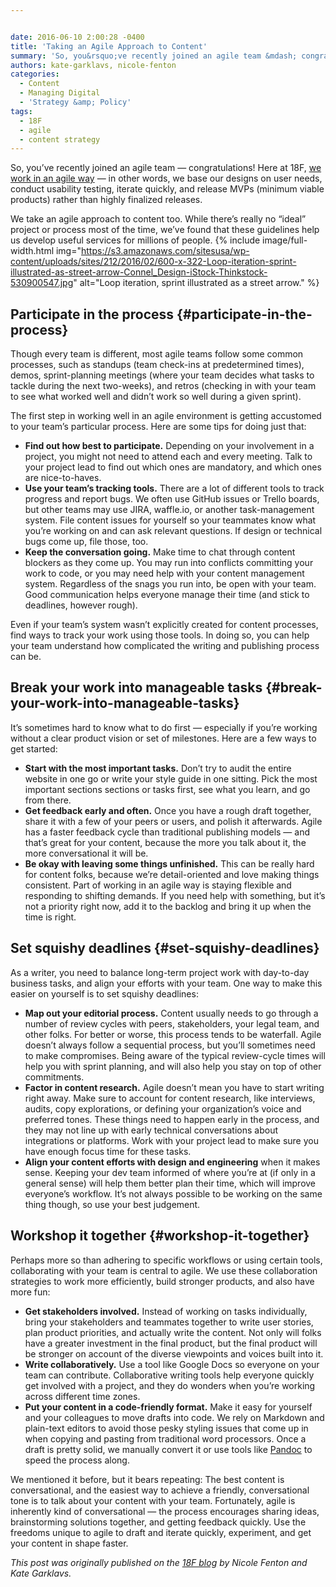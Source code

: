```yaml
---


date: 2016-06-10 2:00:28 -0400
title: 'Taking an Agile Approach to Content'
summary: 'So, you&rsquo;ve recently joined an agile team &mdash; congratulations! Here at 18F, we work in an agile way &mdash; in other words, we base our designs on user needs, conduct usability testing, iterate quickly, and release MVPs (minimum viable products) rather than highly finalized releases. We take an agile approach to content too. While there&rsquo;s'
authors: kate-garklavs, nicole-fenton
categories:
  - Content
  - Managing Digital
  - 'Strategy &amp; Policy'
tags:
  - 18F
  - agile
  - content strategy
---
```


So, you’ve recently joined an agile team — congratulations! Here at 18F, [we work in an agile way](https://pages.18f.gov/agile/) — in other words, we base our designs on user needs, conduct usability testing, iterate quickly, and release MVPs (minimum viable products) rather than highly finalized releases.

We take an agile approach to content too. While there’s really no “ideal” project or process most of the time, we’ve found that these guidelines help us develop useful services for millions of people. 
{% include image/full-width.html img="https://s3.amazonaws.com/sitesusa/wp-content/uploads/sites/212/2016/02/600-x-322-Loop-iteration-sprint-illustrated-as-street-arrow-Connel_Design-iStock-Thinkstock-530900547.jpg" alt="Loop iteration, sprint illustrated as a street arrow." %} 

## Participate in the process {#participate-in-the-process}

Though every team is different, most agile teams follow some common processes, such as standups (team check-ins at predetermined times), demos, sprint-planning meetings (where your team decides what tasks to tackle during the next two-weeks), and retros (checking in with your team to see what worked well and didn’t work so well during a given sprint).

The first step in working well in an agile environment is getting accustomed to your team’s particular process. Here are some tips for doing just that:

  * **Find out how best to participate.** Depending on your involvement in a project, you might not need to attend each and every meeting. Talk to your project lead to find out which ones are mandatory, and which ones are nice-to-haves.
  * **Use your team’s tracking tools.** There are a lot of different tools to track progress and report bugs. We often use GitHub issues or Trello boards, but other teams may use JIRA, waffle.io, or another task-management system. File content issues for yourself so your teammates know what you’re working on and can ask relevant questions. If design or technical bugs come up, file those, too.
  * **Keep the conversation going.** Make time to chat through content blockers as they come up. You may run into conflicts committing your work to code, or you may need help with your content management system. Regardless of the snags you run into, be open with your team. Good communication helps everyone manage their time (and stick to deadlines, however rough).

Even if your team’s system wasn’t explicitly created for content processes, find ways to track your work using those tools. In doing so, you can help your team understand how complicated the writing and publishing process can be.

## Break your work into manageable tasks {#break-your-work-into-manageable-tasks}

It’s sometimes hard to know what to do first — especially if you’re working without a clear product vision or set of milestones. Here are a few ways to get started:

  * **Start with the most important tasks.** Don’t try to audit the entire website in one go or write your style guide in one sitting. Pick the most important sections sections or tasks first, see what you learn, and go from there.
  * **Get feedback early and often.** Once you have a rough draft together, share it with a few of your peers or users, and polish it afterwards. Agile has a faster feedback cycle than traditional publishing models — and that’s great for your content, because the more you talk about it, the more conversational it will be.
  * **Be okay with leaving some things unfinished.** This can be really hard for content folks, because we’re detail-oriented and love making things consistent. Part of working in an agile way is staying flexible and responding to shifting demands. If you need help with something, but it’s not a priority right now, add it to the backlog and bring it up when the time is right.

## Set squishy deadlines {#set-squishy-deadlines}

As a writer, you need to balance long-term project work with day-to-day business tasks, and align your efforts with your team. One way to make this easier on yourself is to set squishy deadlines:

  * **Map out your editorial process.** Content usually needs to go through a number of review cycles with peers, stakeholders, your legal team, and other folks. For better or worse, this process tends to be waterfall. Agile doesn’t always follow a sequential process, but you’ll sometimes need to make compromises. Being aware of the typical review-cycle times will help you with sprint planning, and will also help you stay on top of other commitments.
  * **Factor in content research.** Agile doesn’t mean you have to start writing right away. Make sure to account for content research, like interviews, audits, copy explorations, or defining your organization’s voice and preferred tones. These things need to happen early in the process, and they may not line up with early technical conversations about integrations or platforms. Work with your project lead to make sure you have enough focus time for these tasks.
  * **Align your content efforts with design and engineering** when it makes sense. Keeping your dev team informed of where you’re at (if only in a general sense) will help them better plan their time, which will improve everyone’s workflow. It’s not always possible to be working on the same thing though, so use your best judgement.

## Workshop it together {#workshop-it-together}

Perhaps more so than adhering to specific workflows or using certain tools, collaborating with your team is central to agile. We use these collaboration strategies to work more efficiently, build stronger products, and also have more fun:

  * **Get stakeholders involved.** Instead of working on tasks individually, bring your stakeholders and teammates together to write user stories, plan product priorities, and actually write the content. Not only will folks have a greater investment in the final product, but the final product will be stronger on account of the diverse viewpoints and voices built into it.
  * **Write collaboratively.** Use a tool like Google Docs so everyone on your team can contribute. Collaborative writing tools help everyone quickly get involved with a project, and they do wonders when you’re working across different time zones.
  * **Put your content in a code-friendly format.** Make it easy for yourself and your colleagues to move drafts into code. We rely on Markdown and plain-text editors to avoid those pesky styling issues that come up in when copying and pasting from traditional word processors. Once a draft is pretty solid, we manually convert it or use tools like [Pandoc](http://pandoc.org/) to speed the process along.

We mentioned it before, but it bears repeating: The best content is conversational, and the easiest way to achieve a friendly, conversational tone is to talk about your content with your team. Fortunately, agile is inherently kind of conversational — the process encourages sharing ideas, brainstorming solutions together, and getting feedback quickly. Use the freedoms unique to agile to draft and iterate quickly, experiment, and get your content in shape faster.

_This post was originally published on the [18F blog](https://18f.gsa.gov/blog/) by Nicole Fenton and Kate Garklavs._